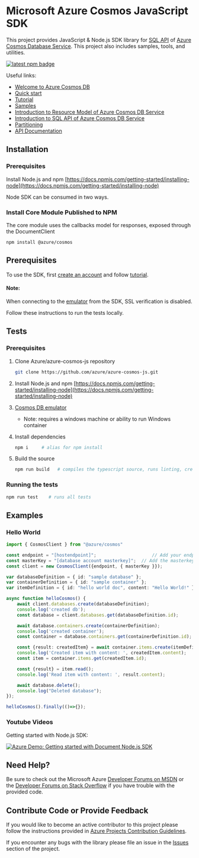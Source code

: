 # Microsoft Azure Cosmos JavaScript SDK

This project provides JavaScript & Node.js SDK library for [SQL API](https://docs.microsoft.com/en-us/azure/cosmos-db/sql-api-sql-query) of [Azure Cosmos
Database Service](https://azure.microsoft.com/en-us/services/cosmos-db/). This project also includes samples, tools, and utilities.

[![latest npm badge](https://img.shields.io/npm/v/%40azure%2Fcosmos/latest.svg)](https://www.npmjs.com/package/@azure/cosmos)

Useful links:
- [Welcome to Azure Cosmos DB](https://docs.microsoft.com/en-us/azure/cosmos-db/community)
- [Quick start](https://docs.microsoft.com/en-us/azure/cosmos-db/sql-api-nodejs-get-started)
- [Tutorial](https://docs.microsoft.com/en-us/azure/cosmos-db/sql-api-nodejs-application)
- [Samples](https://github.com/Azure/azure-documentdb-node/tree/master/samples)
- [Introduction to Resource Model of Azure Cosmos DB Service]( https://docs.microsoft.com/en-us/azure/cosmos-db/sql-api-resources)
- [Introduction to SQL API of Azure Cosmos DB Service](https://docs.microsoft.com/en-us/azure/cosmos-db/sql-api-sql-query)
- [Partitioning](https://docs.microsoft.com/en-us/azure/cosmos-db/sql-api-partition-data)
- [API Documentation](http://azure.microsoft.com/en-us/develop/nodejs/)

## Installation

### Prerequisites

Install Node.js and npm
[https://docs.npmjs.com/getting-started/installing-node](https://docs.npmjs.com/getting-started/installing-node)

Node SDK can be consumed in two ways.

### Install Core Module Published to NPM

The core module uses the callbacks model for responses, exposed through the DocumentClient 

    npm install @azure/cosmos

## Prerequisites

To use the SDK, first [create an account](https://docs.microsoft.com/en-us/azure/cosmos-db/create-documentdb-nodejs) and follow [tutorial](https://docs.microsoft.com/en-us/azure/cosmos-db/documentdb-nodejs-application).

#### Note:
When connecting to the [emulator](https://docs.microsoft.com/en-us/azure/cosmos-db/local-emulator) from the SDK, SSL verification is disabled. 

Follow these instructions to run the tests locally.

## Tests

### Prerequisites

1. Clone Azure/azure-cosmos-js repository

    ```bash
    git clone https://github.com/azure/azure-cosmos-js.git
    ```

2. Install Node.js and npm
[https://docs.npmjs.com/getting-started/installing-node](https://docs.npmjs.com/getting-started/installing-node)

3. [Cosmos DB emulator](https://docs.microsoft.com/en-us/azure/cosmos-db/local-emulator)
    - Note: requires a windows machine or ability to run Windows container

4. Install dependencies

    ```bash
    npm i     # alias for npm install
    ```

5. Build the source

    ```bash
    npm run build   # compiles the typescript source, runs linting, creates webpack, creates docs
    ```

### Running the tests

```bash
npm run test    # runs all tests
```

## Examples
### Hello World

```ts
import { CosmosClient } from "@azure/cosmos"

const endpoint = "[hostendpoint]";                     // Add your endpoint
const masterKey = "[database account masterkey]";  // Add the masterkey of the endpoint
const client = new CosmosClient({endpoint, { masterKey }});

var databaseDefinition = { id: "sample database" };
var containerDefinition = { id: "sample container" };
var itemDefinition = { id: "hello world doc", content: "Hello World!" };

async function helloCosmos() {
    await client.databases.create(databaseDefinition);
    console.log('created db');
    const database = client.databases.get(databaseDefinition.id);

    await database.containers.create(containerDefinition);
    console.log('created container');
    const container = database.containers.get(containerDefinition.id);

    const {result: createdItem} = await container.items.create(itemDefinition);
    console.log('Created item with content: ', createdItem.content);
    const item = container.items.get(createdItem.id);

    const {result} = item.read();
    console.log('Read item with content: ', result.content);

    await database.delete();
    console.log("Deleted database");
});

helloCosmos().finally(()=>{});
```

### Youtube Videos

Getting started with Node.js SDK:

[![Azure Demo: Getting started with Document Node.js SDK](http://img.youtube.com/vi/UAE7h9PCZjA/0.jpg)](http://www.youtube.com/watch?v=UAE7h9PCZjA)

## Need Help?

Be sure to check out the Microsoft Azure [Developer Forums on MSDN](https://social.msdn.microsoft.com/forums/azure/en-US/home?forum=AzureDocument) or the [Developer Forums on Stack Overflow](https://stackoverflow.com/questions/tagged/azure-cosmosdb) if you have trouble with the provided code.

## Contribute Code or Provide Feedback

If you would like to become an active contributor to this project please follow the instructions provided in [Azure Projects Contribution Guidelines](http://azure.github.io/guidelines.html).

If you encounter any bugs with the library please file an issue in the [Issues](https://github.com/Azure/azure-documentdb-node/issues) section of the project.

